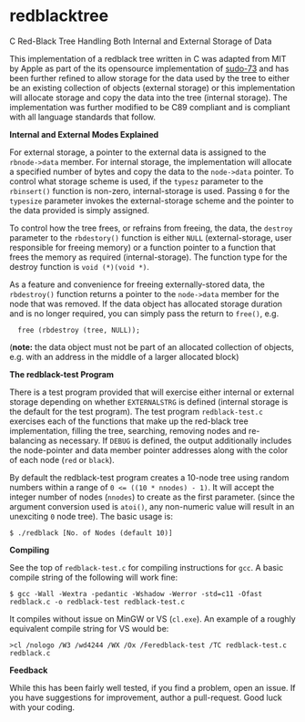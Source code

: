 # redblacktree
C Red-Black Tree Handling Both Internal and External Storage of Data

This implementation of a redblack tree written in C was adapted from MIT by Apple as part of the its opensource implementation of [sudo-73](https://opensource.apple.com/source/sudo/sudo-73/src/) and has been further refined to allow storage for the data used by the tree to either be an existing collection of objects (external storage) or this implementation will allocate storage and copy the data into the tree (internal storage). The implementation was further modified to be C89 compliant and is compliant with all language standards that follow.

**Internal and External Modes Explained**

For external storage, a pointer to the external data is assigned to the `rbnode->data` member. For internal storage, the implementation will allocate a specified number of bytes and copy the data to the `node->data` pointer. To control what storage scheme is used, if the `typesz` parameter to the `rbinsert()` function is non-zero, internal-storage is used. Passing `0` for the `typesize` parameter invokes the external-storage scheme and the pointer to the data provided is simply assigned.

To control how the tree frees, or refrains from freeing, the data, the `destroy` parameter to the `rbdestory()` function is either `NULL` (external-storage, user responsible for freeing memory) or a function pointer to a function that frees the memory as required (internal-storage). The function type for the destroy function is `void (*)(void *)`.

As a feature and convenience for freeing externally-stored data, the `rbdestroy()` function returns a pointer to the `node->data` member for the node that was removed. If the data object has allocated storage duration and is no longer required, you can simply pass the return to `free()`, e.g.

      free (rbdestroy (tree, NULL));

(**note:** the data object must not be part of an allocated collection of objects, e.g. with an address in the middle of a larger allocated block)

**The redblack-test Program**

There is a test program provided that will exercise either internal or external storage depending on whether `EXTERNALSTRG` is defined (internal storage is the default for the test program). The test program `redblack-test.c` exercises each of the functions that make up the red-black tree implementation, filling the tree, searching, removing nodes and re-balancing as necessary. If `DEBUG` is defined, the output additionally includes the node-pointer and data member pointer addresses along with the color of each node (`red` or `black`).

By default the redblack-test program creates a 10-node tree using random numbers within a range of `0 <= ((10 * nnodes) - 1)`. It will accept the integer number of nodes (`nnodes`) to create as the first parameter. (since the argument conversion used is `atoi()`, any non-numeric value will result in an unexciting `0` node tree). The basic usage is:

    $ ./redblack [No. of Nodes (default 10)]

**Compiling**

See the top of `redblack-test.c` for compiling instructions for `gcc`. A basic compile string of the following will work fine:

    $ gcc -Wall -Wextra -pedantic -Wshadow -Werror -std=c11 -Ofast redblack.c -o redblack-test redblack-test.c

It compiles without issue on MinGW or VS (`cl.exe`). An example of a roughly equivalent compile string for VS would be:

    >cl /nologo /W3 /wd4244 /WX /Ox /Feredblack-test /TC redblack-test.c redblack.c

**Feedback**

While this has been fairly well tested, if you find a problem, open an issue. If you have suggestions for improvement, author a pull-request. Good luck with your coding.
